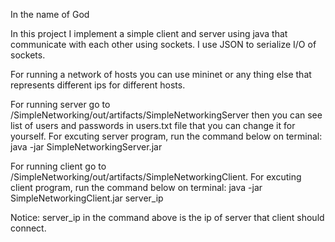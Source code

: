 In the name of God

In this project I implement a simple client and server using java that communicate with each other using sockets.
I use JSON to serialize I/O of sockets.

For running a network of hosts you can use mininet or any thing else that represents different ips for different hosts.

For running server go to /SimpleNetworking/out/artifacts/SimpleNetworkingServer then you can see list of users and passwords in users.txt file that you can change it for yourself.
For excuting server program, run the command below on terminal:
java -jar SimpleNetworkingServer.jar

For running client go to /SimpleNetworking/out/artifacts/SimpleNetworkingClient.
For excuting client program, run the command below on terminal:
java -jar SimpleNetworkingClient.jar server_ip

Notice: server_ip in the command above is the ip of server that client should connect.
